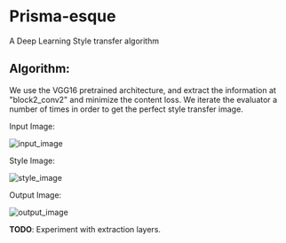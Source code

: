 # Prisma-esque
A Deep Learning Style transfer algorithm

## Algorithm:
We use the VGG16 pretrained architecture, and extract the information at "block2_conv2" and minimize the content loss. We iterate the evaluator a number of times in order to get the perfect style transfer image.

Input Image:

![input_image](https://i.imgur.com/zCKOYAh.jpg "input")


Style Image:

![style_image](https://i.imgur.com/hSBcIqd.jpg "style")


Output Image:

![output_image](https://i.imgur.com/WgQgVzj.jpg "output")

**TODO**: Experiment with extraction layers. 

